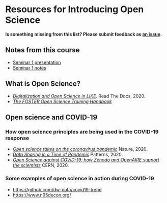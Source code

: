 # Resources for Introducing Open Science

**Is something missing from this list? Please submit feedback as [an issue](../../issues).**

## Notes from this course
- [Seminar 1 presentation](../../01_seminar1/beamer/seminar_01_slides_draft.pdf)
- [Seminar 1 notes](../../01_seminar1/notes/readme.md)

## What is Open Science?
- [_Digitalization and Open Science in LIKE_](https://like-itn-digitalization.readthedocs.io/en/latest/). Read The Docs, 2020.
- [_The FOSTER Open Science Training Handbook_](https://github.com/Open-Science-Training-Handbook)

## Open science and COVID-19

### How open science principles are being used in the COVID-19 response
- [_Open science takes on the coronavirus pandemic_](https://www.nature.com/articles/d41586-020-01246-3) Nature, 2020.
- [_Data Sharing in a Time of Pandemic_](https://www.rd-alliance.org/data-sharing-time-pandemic-patterns-preview-rda-covid-19-group-results) Patterns, 2020.
- [_Open Science against COVID-19: how Zenodo and OpenAIRE support the scientists_](https://home.cern/news/news/computing/open-science-against-covid-19-how-zenodo-and-openaire-support-scientists) CERN, 2020.

### Some examples of open science in action during COVID-19
- https://github.com/dw-data/covid19-trend
- https://www.n95decon.org/

